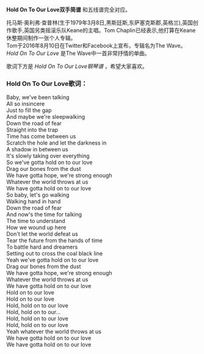

**Hold On To Our Love双手简谱** 和五线谱完全对应。

托马斯·奥利弗·查普林(生于1979年3月8日,黑斯廷斯,东萨塞克斯郡,英格兰),英国创作歌手,英国另类摇滚乐队Keane的主唱。Tom
Chaplin已经表示,他打算在Keane休整期间制作一张个人专辑。  
Tom于2016年8月10日在Twitter和Facebook上宣布，专辑名为The Wave。 _Hold On To Our Love_ 是The
Wave中一首非常抒情的单曲。

歌词下方是 _Hold On To Our Love钢琴谱_ ，希望大家喜欢。

### Hold On To Our Love歌词：

Baby, we've been talking  
All so insincere  
Just to fill the gap  
And maybe we're sleepwalking  
Down the road of fear  
Straight into the trap  
Time has come between us  
Scratch the hole and let the darkness in  
A shadow in between us  
It's slowly taking over everything  
So we've gotta hold on to our love  
Drag our bones from the dust  
We have gotta hope, we're strong enough  
Whatever the world throws at us  
We have gotta hold on to our love  
So baby, let's go walking  
Walking hand in hand  
Down the road of fear  
And now's the time for talking  
The time to understand  
How we wound up here  
Don't let the world defeat us  
Tear the future from the hands of time  
To battle hard and dreamers  
Setting out to cross the coal black line  
Yeah we've gotta hold on to our love  
Drag our bones from the dust  
We have gotta hope, we're strong enough  
Whatever the world throws at us  
We have gotta hold on to our love  
Hold on to our love  
Hold on to our love  
Hold, hold on to our love  
Hold, hold on to our...  
Hold, hold on to our love  
Hold, hold on to our love  
Yeah whatever the world throws at us  
We have gotta hold on to our love  
We have gotta hold on to our love

